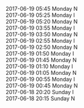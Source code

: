 2017-06-19 05:45 Monday  N  
2017-06-19 05:25 Monday  I  
2017-06-19 05:20 Monday  N  
2017-06-19 03:55 Monday  I  
2017-06-19 03:50 Monday  N  
2017-06-19 02:55 Monday  I  
2017-06-19 02:50 Monday  N  
2017-06-19 01:50 Monday  I  
2017-06-19 01:45 Monday  N  
2017-06-19 01:10 Monday  I  
2017-06-19 01:05 Monday  N  
2017-06-19 00:55 Monday  I  
2017-06-19 00:45 Monday  N  
2017-06-18 20:20 Sunday  I  
2017-06-18 20:15 Sunday  N  
